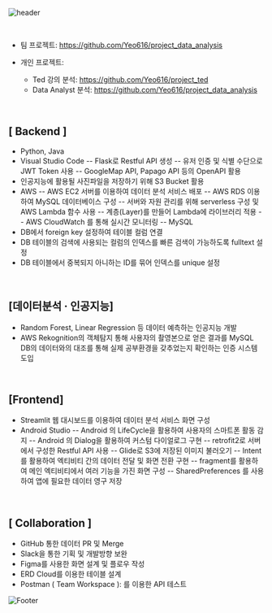 
<!-- 
![header](https://capsule-render.vercel.app/api?type=Slice&color=gradient&section=header&text=%20%20Yeo&fontSize=40&rotate=10) 
-->

![header](https://capsule-render.vercel.app/api?type=waving&text=Yeo&animation=fadeIn&color=timeGradient&fontSize=50&height=180 )

</br>

- 팀 프로젝트: https://github.com/Yeo616/project_data_analysis

- 개인 프로젝트: 
  - Ted 강의 분석: https://github.com/Yeo616/project_ted
  - Data Analyst 분석: https://github.com/Yeo616/project_data_analysis

</br>



## [ Backend ]
- Python, Java
- Visual Studio Code
-- Flask로 Restful API 생성
-- 유저 인증 및 식별 수단으로 JWT Token 사용
-- GoogleMap API, Papago API 등의 OpenAPI 활용
- 인공지능에 활용될 사진파일을 저장하기 위해 S3 Bucket 활용
- AWS
-- AWS EC2 서버를 이용하여 데이터 분석 서비스 배포
-- AWS RDS 이용하여 MySQL 데이터베이스 구성
-- 서버와 자원 관리를 위해 serverless 구성 및 AWS Lambda 함수 사용
-- 계층(Layer)를 만들어 Lambda에 라이브러리 적용
-- AWS CloudWatch 를 통해 실시간 모니터링
-- MySQL
- DB에서 foreign key 설정하여 테이블 컬럼 연결
- DB 테이블의 검색에 사용되는 컬럼의 인덱스를 빠른 검색이 가능하도록 fulltext 설정
- DB 테이블에서 중복되지 아니하는 ID를 묶어 인덱스를 unique 설정



</br>

## [데이터분석 · 인공지능]

- Random Forest, Linear Regression 등 데이터 예측하는 인공지능 개발
- AWS Rekognition의 객체탐지 통해 사용자의 촬영본으로 얻은 결과를 MySQL DB의 데이터와의 대조를 통해 실제 공부환경을 갖추었는지 확인하는 인증 시스템 도입

</br>

## [Frontend]

- Streamlit 웹 대시보드를 이용하여 데이터 분석 서비스 화면 구성
- Android Studio
-- Android 의 LifeCycle을 활용하여 사용자의 스마트폰 활동 감지
-- Android 의 Dialog을 활용하여 커스텀 다이얼로그 구현
-- retrofit2로 서버에서 구성한 Restful API 사용
-- Glide로 S3에 저장된 이미지 불러오기
-- Intent를 활용하여 엑티비티 간의 데이터 전달 및 화면 전환 구현
-- fragment를 활용하여 메인 엑티비티에서 여러 기능을 가진 화면 구성
-- SharedPreferences 를 사용하여 앱에 필요한 데이터 영구 저장

</br>

## [ Collaboration ]

- GitHub 통한 데이터 PR 및 Merge
- Slack을 통한 기획 및 개발방향 보완
- Figma를 사용한 화면 설계 및 플로우 작성
- ERD Cloud를 이용한 테이블 설계
- Postman ( Team Workspace ): 를 이용한 API 테스트



<!--
**Yeo616/Yeo616** is a ✨ _special_ ✨ repository because its `README.md` (this file) appears on your GitHub profile.

Here are some ideas to get you started:

- 🔭 I’m currently working on ...
- 🌱 I’m currently learning ...
- 👯 I’m looking to collaborate on ...
- 🤔 I’m looking for help with ...
- 💬 Ask me about ...
- 📫 How to reach me: ...
- 😄 Pronouns: ...
- ⚡ Fun fact: ...
-->

![Footer](https://capsule-render.vercel.app/api?type=waving&color=timeGradient&height=100&section=footer)
